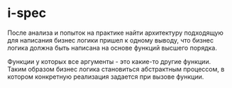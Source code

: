 # i-spec

После анализа и попыток на практике найти архитектуру подходящую
для написания бизнес логики пришел к одному выводу,
что бизнес логика должна быть написана на основе функций
высшего порядка.

Функции у которых все аргументы - это
какие-то другие функции.
Таким образом бизнес логика становиться
абстрактным процессом, в котором
конкретную реализация задается при вызове
функции.
